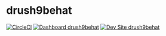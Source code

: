 # drush9behat

[![CircleCI](https://circleci.com/gh/greg-1-anderson/drush9behat.svg?style=shield)](https://circleci.com/gh/greg-1-anderson/drush9behat)
[![Dashboard drush9behat](https://img.shields.io/badge/dashboard-drush9behat-yellow.svg)](https://dashboard.pantheon.io/sites/3d52e595-0b5b-40f6-8b9d-00adeefd1cb5#dev/code)
[![Dev Site drush9behat](https://img.shields.io/badge/site-drush9behat-blue.svg)](http://dev-drush9behat.pantheonsite.io/)